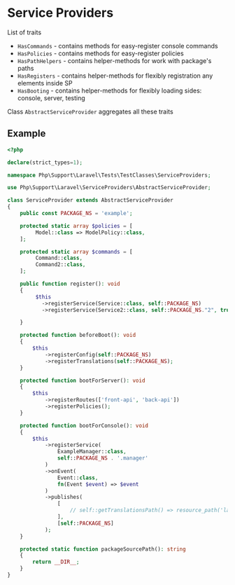 # Service Providers

List of traits

* `HasCommands` - contains methods for easy-register console commands
* `HasPolicies` - contains methods for easy-register policies
* `HasPathHelpers` - contains helper-methods for work with package's paths
* `HasRegisters` - contains helper-methods for flexibly registration any elements inside SP
* `HasBooting` - contains helper-methods for flexibly loading sides: console, server, testing

Class `AbstractServiceProvider` aggregates all these traits

## Example

```php
<?php

declare(strict_types=1);

namespace Php\Support\Laravel\Tests\TestClasses\ServiceProviders;

use Php\Support\Laravel\ServiceProviders\AbstractServiceProvider;

class ServiceProvider extends AbstractServiceProvider
{
    public const PACKAGE_NS = 'example';

    protected static array $policies = [
         Model::class => ModelPolicy::class,
    ];

    protected static array $commands = [
         Command::class,
         Command2::class,
    ];

    public function register(): void
    {
         $this
           ->registerService(Service::class, self::PACKAGE_NS)
           ->registerService(Service2::class, self::PACKAGE_NS."2", true);

    }

    protected function beforeBoot(): void
    {
        $this
            ->registerConfig(self::PACKAGE_NS)
            ->registerTranslations(self::PACKAGE_NS);
    }

    protected function bootForServer(): void
    {
        $this
            ->registerRoutes(['front-api', 'back-api'])
            ->registerPolicies();
    }

    protected function bootForConsole(): void
    {
        $this
            ->registerService(
                ExampleManager::class,
                self::PACKAGE_NS . '.manager'
            )
            ->onEvent(
                Event::class,
                fn(Event $event) => $event
            )
            ->publishes(
                [
                    // self::getTranslationsPath() => resource_path('lang/vendor/' . self::PACKAGE_NS),
                ],
                [self::PACKAGE_NS]
            );
    }

    protected static function packageSourcePath(): string
    {
        return __DIR__;
    }
}
```
